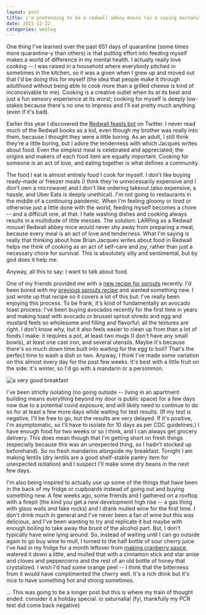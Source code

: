 ```yaml
---
layout: post
title: i'm pretending to be a redwall abbey mouse (as a coping mechanism)
date: 2021-12-22
categories: weblog
---
```


One thing I've learned over the past 651 days of quarantine (some times more quarantine-y than others) is that putting effort into feeding myself makes a world of difference in my mental health.
I actually really love cooking -- I was raised in a household where everybody pitched in sometimes in the kitchen, so it was a given when I grew up and moved out that I'd be doing this for myself (the idea that people make it through adulthood without being able to cook more than a grilled cheese is kind of inconceivable to me). 
Cooking is a creative outlet when its at its best and just a fun sensory experience at its worst; cooking for myself is deeply low-stakes because there's no one to impress and I'll eat pretty much anything (even if it's bad).

Earlier this year I discovered the [Redwall feasts bot](https://twitter.com/redwallfeasts) on Twitter. I never read much of the Redwall books as a kid, even though my brother was really into them, because I thought they were a little boring. As an adult, I still think they're a little boring, but I adore the tenderness with which Jacques writes about food.
Even the simplest meal is celebrated and appreciated; the origins and makers of each food item are equally important.
Cooking for someone is an act of love, and eating together is what defines a community. 

The food I eat is almost entirely food I cook for myself. I don't like buying ready-made or freezer meals (I think they're unnecessarily expensive and I don't own a microwave) and I don't like ordering takeout (also expensive, a hassle, and Uber Eats is deeply unethical).
I'm not going to restaurants in the middle of a continuing pandemic. 
When I'm feeling gloomy or tired or otherwise just a little done with the world, feeding myself becomes a chore -- and a difficult one, at that.
I hate washing dishes and cooking always results in a multidude of little messes. 
The solution: LARPing as a Redwall mouse! Redwall abbey mice would never shy away from preparing a meal, because every meal is an act of love and tenderness.
What I'm saying is really that thinking about how Brian Jacques writes about food in Redwall helps me think of cooking as an act of self-care and joy, rather than just a necessary chore for survival. 
This is absolutely silly and sentimental, but by god does it help me.

Anyway, all this to say: I want to talk about food.

One of my friends provided me with a [new recipe for sprouts](/recipes/2021/12/22/alt-sprouts.html) recently. I'd been bored with my [previous sprouts recipe](/recipes/2021/11/17/brussels-sprout.html) and wanted something new. I just wrote up that recipe so it covers a lot of this but: I've really been enjoying this process. 
To be frank, it's kind of fundamentally an avocado toast process: I've been buying avocados recently for the first time in years and making toast with avocado or brussel sprout shreds and egg and mustard feels so wholesome and filling and flavorful; all the textures are right. 
I don't know why, but it also feels easier to clean up from than a lot of foods I make: it requires a pot, at least two mugs (I don't have any small bowls), at least one cast iron, and several utensils. Maybe it's because there's so much down time built into waiting for the egg to boil?
That's the perfect time to wash a dish or two.
Anyway, I think I've made some variation on this almost every day for the past few weeks. It's best with a little fruit on the side: it's winter, so I'd go with a mandarin or a persimmon.

![a very good breakfast](https://user-images.githubusercontent.com/91703680/147168867-8488d692-1909-4ce7-a8d6-0389ce211c15.png)

I've been strictly isolating (no going outside -- living in an apartment building means everything beyond my door is public space) for a few days now due to a potential covid exposure, and will likely need to continue to do so for at least a few more days while waiting for test results.
(If my test is negative, I'll be free to go, but the results are very delayed. If it's positive, I'm asymptomatic, so I'll have to isolate for 10 days as per CDC guidelines.)
I have enough food for two weeks or so I think, and I can always get grocery delivery. This does mean though that I'm getting short on fresh things (especially because this was an unexpected thing, so I hadn't stocked up beforehand).
So no fresh mandarins alongside my breakfast. Tonight I am making lentils (dry lentils are a good shelf-stable pantry item for unexpected isolation) and I suspect I'll make some dry beans in the next few days.

I'm also being inspired to actually use up some of the things that have been in the back of my fridge or cupboards instead of going out and buying something new. 
A few weeks ago, some friends and I gathered on a rooftop with a firepit (the kind you get a new development high rise -- a gas thing with glass walls and fake rocks) and I drank mulled wine for the first time.
I don't drink much in general and I've never been a fan of wine but this was delicious, and I've been wanting to try and replicate it but maybe with enough boiling to take away the brunt of the alcohol part. But, I don't typically have wine lying around.
So, instead of waiting until I can go outside again to go buy wine to mull, I turned to the half bottle of sour cherry juice I've had in my fridge for a month leftover from [making cranberry sauce](/recipes/2021/12/22/cranberry-sauce.html), watered it down a little, and mulled that with a cinnamon stick and star anise and cloves and peppercorns and the rest of an old bottle of honey that crystalized.
I wish I'd had some orange peel -- I think that the bitterness from it would have complimented the cherry well. It's a rich drink but it's nice to have something hot and strong sometimes.

... This was going to be a longer post but this is where my train of thought ended. consider it a holiday special. io saturnalia! (fyi, thankfully my PCR test did come back negative)
